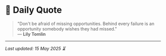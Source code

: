 # 📜 Daily Quote

> "Don't be afraid of missing opportunities. Behind every failure is an opportunity somebody wishes they had missed."  
> — **Lily Tomlin**

---

_Last updated: 15 May 2025 ⏳_
